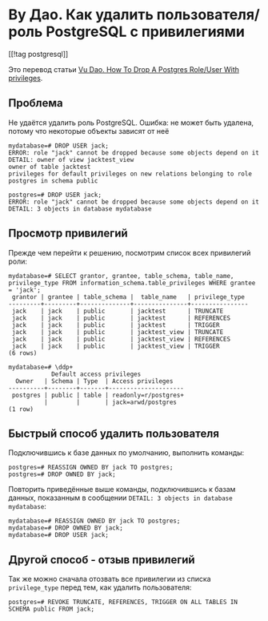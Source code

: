 Ву Дао. Как удалить пользователя/роль PostgreSQL с привилегиями
===============================================================

[[!tag postgresql]]

Это перевод статьи [Vu Dao. How To Drop A Postgres Role/User With privileges](https://dev.to/vumdao/how-to-drop-a-postgres-role-user-with-privileges-2h1i).

Проблема
--------

Не удаётся удалить роль PostgreSQL. Ошибка: не может быть удалена, потому что некоторые объекты зависят от неё

    mydatabase=# DROP USER jack;
    ERROR: role "jack" cannot be dropped because some objects depend on it
    DETAIL: owner of view jacktest_view
    owner of table jacktest
    privileges for default privileges on new relations belonging to role postgres in schema public
    
    postgres=# DROP USER jack;
    ERROR: role "jack" cannot be dropped because some objects depend on it
    DETAIL: 3 objects in database mydatabase

Просмотр привилегий
-------------------

Прежде чем перейти к решению, посмотрим список всех привилегий роли:

    mydatabase=# SELECT grantor, grantee, table_schema, table_name, privilege_type FROM information_schema.table_privileges WHERE grantee = 'jack';
     grantor | grantee | table_schema |  table_name   | privilege_type 
    ---------+---------+--------------+---------------+----------------
     jack    | jack    | public       | jacktest      | TRUNCATE
     jack    | jack    | public       | jacktest      | REFERENCES
     jack    | jack    | public       | jacktest      | TRIGGER
     jack    | jack    | public       | jacktest_view | TRUNCATE
     jack    | jack    | public       | jacktest_view | REFERENCES
     jack    | jack    | public       | jacktest_view | TRIGGER
    (6 rows)
    
    mydatabase=# \ddp+ 
                Default access privileges
      Owner   | Schema | Type  | Access privileges 
    ----------+--------+-------+--------------------- 
     postgres | public | table | readonly=r/postgres+
              |        |       | jack=arwd/postgres
    (1 row)

Быстрый способ удалить пользователя
-----------------------------------

Подключившись к базе данных по умолчанию, выполнить команды:

    postgres=# REASSIGN OWNED BY jack TO postgres;
    postgres=# DROP OWNED BY jack;

Повторить приведённые выше команды, подключившись к базам данных, показанным в сообщении `DETAIL: 3 objects in database mydatabase`:

    mydatabase=# REASSIGN OWNED BY jack TO postgres;
    mydatabase=# DROP OWNED BY jack;
    mydatabase=# DROP USER jack;

Другой способ - отзыв привилегий
--------------------------------

Так же можно сначала отозвать все привилегии из списка `privilege_type` перед тем, как удалить пользователя:

    postgres=# REVOKE TRUNCATE, REFERENCES, TRIGGER ON ALL TABLES IN SCHEMA public FROM jack;
